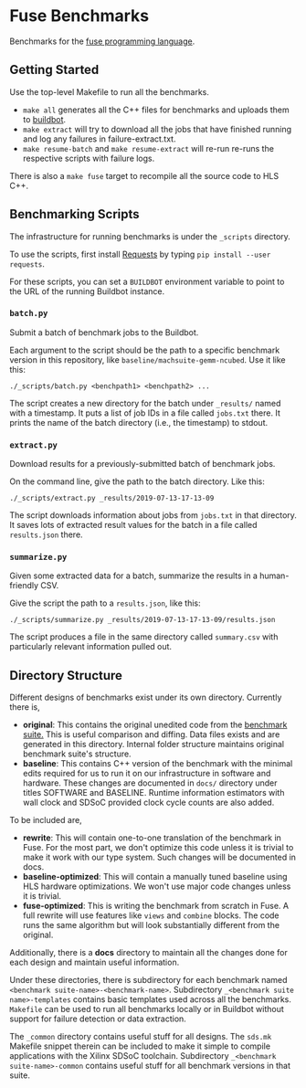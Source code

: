# Fuse Benchmarks

Benchmarks for the [fuse programming language](https://github.com/cucapra/seashell).


## Getting Started

Use the top-level Makefile to run all the benchmarks.

- `make all` generates all the C++ files for benchmarks and uploads them to
  [buildbot](http://gorgonzola.cs.cornell.edu:8000/).
- `make extract` will try to download all the jobs that have finished running
  and log any failures in failure-extract.txt.
- `make resume-batch` and `make resume-extract` will re-run
  re-runs the respective scripts with failure logs.

There is also a `make fuse` target to recompile all the source code to HLS C++.


## Benchmarking Scripts

The infrastructure for running benchmarks is under the `_scripts` directory.

To use the scripts, first install [Requests][] by typing `pip install --user requests`.

For these scripts, you can set a `BUILDBOT` environment variable to point to the URL of the running Buildbot instance.

[requests]: https://2.python-requests.org/en/master/

### `batch.py`

Submit a batch of benchmark jobs to the Buildbot.

Each argument to the script should be the path to a specific benchmark version in this repository, like `baseline/machsuite-gemm-ncubed`.
Use it like this:

    ./_scripts/batch.py <benchpath1> <benchpath2> ...

The script creates a new directory for the batch under `_results/` named with a timestamp.
It puts a list of job IDs in a file called `jobs.txt` there.
It prints the name of the batch directory (i.e., the timestamp) to stdout.

### `extract.py`

Download results for a previously-submitted batch of benchmark jobs.

On the command line, give the path to the batch directory.
Like this:

    ./_scripts/extract.py _results/2019-07-13-17-13-09

The script downloads information about jobs from `jobs.txt` in that directory.
It saves lots of extracted result values for the batch in a file called `results.json` there.

### `summarize.py`

Given some extracted data for a batch, summarize the results in a human-friendly CSV.

Give the script the path to a `results.json`, like this:

    ./_scripts/summarize.py _results/2019-07-13-17-13-09/results.json

The script produces a file in the same directory called `summary.csv` with particularly relevant information pulled out.


## Directory Structure

Different designs of benchmarks exist under its own directory. Currently there is,
- **original**: This contains the original unedited code from the [benchmark
  suite.](https://github.com/breagen/MachSuite/) This is useful comparison 
  and diffing. Data files exists and are generated in this directory. Internal 
  folder structure maintains original benchmark suite's structure.
- **baseline**: This contains C++ version of the benchmark with the minimal edits
  required for us to run it on our infrastructure in software and hardware. These changes are documented in
  `docs/` directory under titles SOFTWARE and BASELINE. Runtime information estimators with wall clock and SDSoC provided clock cycle counts are also added. 

To be included are,
- **rewrite**: This will contain one-to-one translation of the benchmark in Fuse.
  For the most part, we don't optimize this code unless it is trivial to
  make it work with our type system. Such changes will be documented in docs.
- **baseline-optimized**: This will contain a manually tuned baseline using 
  HLS hardware optimizations. We won't use major code changes unless it is trivial.
- **fuse-optimized**: This is writing the benchmark from scratch in Fuse. A full
  rewrite will use features like `views` and `combine` blocks. The code runs the
  same algorithm but will look substantially different from the original.

Additionally, there is a **docs** directory to maintain all the changes done for each design and maintain useful information.

Under these directories, there is subdirectory for each benchmark named `<benchmark suite-name>-<benchmark-name>`. Subdirectory `_<benchmark suite name>-templates` contains basic templates used across all the benchmarks. `Makefile` can be used to run all benchmarks locally or in Buildbot without support for failure detection or data extraction.

The `_common` directory contains useful stuff for all designs. The `sds.mk` Makefile snippet therein can be included to make it simple to compile applications with the Xilinx SDSoC toolchain. Subdirectory `_<benchmark suite-name>-common` contains useful stuff for all benchmark versions in that suite. 

